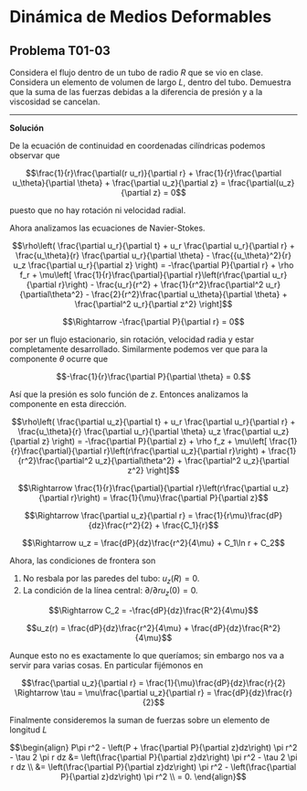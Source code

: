 # Dinámica de Medios Deformables
## Problema T01-03

Considera el flujo dentro de un tubo de radio $`R`$ que se vio en clase.
Considera un elemento de volumen de largo $`L`$, dentro del tubo.
Demuestra que la suma de las fuerzas debidas a la diferencia de presión
y a la viscosidad se cancelan.

---

**Solución**

De la ecuación de continuidad en coordenadas cilíndricas podemos observar que

```math
\frac{1}{r}\frac{\partial(r u_r)}{\partial r} +
\frac{1}{r}\frac{\partial u_\theta}{\partial \theta} +
\frac{\partial u_z}{\partial z}
=
\frac{\partial(u_z}{\partial z}
=
0
```

puesto que no hay rotación ni velocidad radial.

Ahora analizamos las ecuaciones de Navier-Stokes.

```math
\rho\left(
\frac{\partial u_r}{\partial t} +
u_r \frac{\partial u_r}{\partial r} +
\frac{u_\theta}{r} \frac{\partial u_r}{\partial \theta} - \frac{{u_\theta}^2}{r}
u_z \frac{\partial u_r}{\partial z}
\right)
=
-\frac{\partial P}{\partial r} + \rho f_r + \mu\left[
\frac{1}{r}\frac{\partial}{\partial r}\left(r\frac{\partial u_r}{\partial r}\right) -
\frac{u_r}{r^2} +
\frac{1}{r^2}\frac{\partial^2 u_r}{\partial\theta^2} -
\frac{2}{r^2}\frac{\partial u_\theta}{\partial \theta} +
\frac{\partial^2 u_r}{\partial z^2}
\right]
```

```math
\Rightarrow
-\frac{\partial P}{\partial r} = 0
```

por ser un flujo estacionario, sin rotación, velocidad radia y estar completamente
desarrollado. Similarmente podemos ver que para la componente $`\theta`$ ocurre que

```math
-\frac{1}{r}\frac{\partial P}{\partial \theta} = 0.
```

Así que la presión es solo función de $`z`$. Entonces analizamos la componente en
esta dirección.

```math
\rho\left(
\frac{\partial u_z}{\partial t} +
u_r \frac{\partial u_r}{\partial r} +
\frac{u_\theta}{r} \frac{\partial u_r}{\partial \theta}
u_z \frac{\partial u_z}{\partial z}
\right)
=
-\frac{\partial P}{\partial z} + \rho f_z + \mu\left[
\frac{1}{r}\frac{\partial}{\partial r}\left(r\frac{\partial u_z}{\partial r}\right) +
\frac{1}{r^2}\frac{\partial^2 u_z}{\partial\theta^2} +
\frac{\partial^2 u_z}{\partial z^2}
\right]
```

```math
\Rightarrow
\frac{1}{r}\frac{\partial}{\partial r}\left(r\frac{\partial u_z}{\partial r}\right)
=
\frac{1}{\mu}\frac{\partial P}{\partial z}
```

```math
\Rightarrow
\frac{\partial u_z}{\partial r}
=
\frac{1}{r\mu}\frac{dP}{dz}\frac{r^2}{2} + \frac{C_1}{r}
```

```math
\Rightarrow
u_z
=
\frac{dP}{dz}\frac{r^2}{4\mu} + C_1\ln r + C_2
```

Ahora, las condiciones de frontera son

1. No resbala por las paredes del tubo: $`u_z(R) = 0`$.
2. La condición de la línea central: $`\partial/\partial r u_z(0) = 0`$.

```math
\Rightarrow
C_2 = -\frac{dP}{dz}\frac{R^2}{4\mu}
```

```math
u_z(r) = \frac{dP}{dz}\frac{r^2}{4\mu} + \frac{dP}{dz}\frac{R^2}{4\mu}
```

Aunque esto no es exactamente lo que queríamos; sin embargo nos va a servir para varias
cosas. En particular fijémonos en

```math
\frac{\partial u_z}{\partial r} = \frac{1}{\mu}\frac{dP}{dz}\frac{r}{2}
\Rightarrow
\tau = \mu\frac{\partial u_z}{\partial r} = \frac{dP}{dz}\frac{r}{2}
```

Finalmente consideremos la suman de fuerzas sobre un elemento de longitud $`L`$

```math
\begin{align}
P\pi r^2 -
\left(P + \frac{\partial P}{\partial z}dz\right) \pi r^2 -
\tau 2 \pi r dz
&= 
\left(\frac{\partial P}{\partial z}dz\right) \pi r^2 -
\tau 2 \pi r dz \\
&= 
\left(\frac{\partial P}{\partial z}dz\right) \pi r^2 -
\left(\frac{\partial P}{\partial z}dz\right) \pi r^2 \\
=
0.
\end{align}
```
